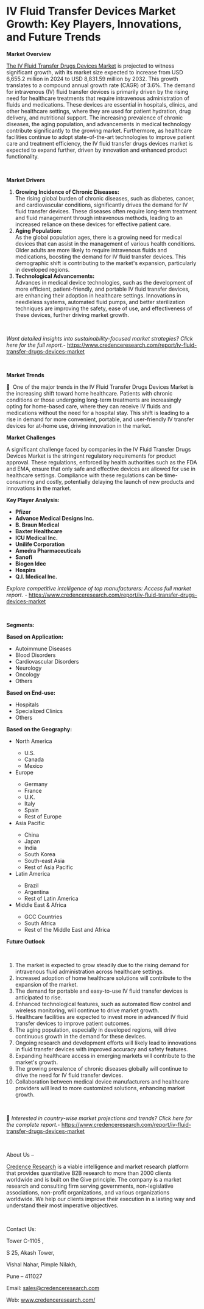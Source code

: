 # IV Fluid Transfer Devices Market Growth: Key Players, Innovations, and Future Trends


<p><strong>Market Overview</strong></p>
<p><a href="https://www.credenceresearch.com/report/iv-fluid-transfer-drugs-devices-market">The IV Fluid Transfer Drugs Devices Market</a> is projected to witness significant growth, with its market size expected to increase from USD 6,655.2 million in 2024 to USD 8,831.59 million by 2032. This growth translates to a compound annual growth rate (CAGR) of 3.6%. The demand for intravenous (IV) fluid transfer devices is primarily driven by the rising need for healthcare treatments that require intravenous administration of fluids and medications. These devices are essential in hospitals, clinics, and other healthcare settings, where they are used for patient hydration, drug delivery, and nutritional support. The increasing prevalence of chronic diseases, the aging population, and advancements in medical technology contribute significantly to the growing market. Furthermore, as healthcare facilities continue to adopt state-of-the-art technologies to improve patient care and treatment efficiency, the IV fluid transfer drugs devices market is expected to expand further, driven by innovation and enhanced product functionality.</p>
<p><strong>&nbsp;</strong></p>
<p><strong>Market Drivers</strong></p>
<ol>
<li><strong>Growing Incidence of Chronic Diseases:</strong><br /> The rising global burden of chronic diseases, such as diabetes, cancer, and cardiovascular conditions, significantly drives the demand for IV fluid transfer devices. These diseases often require long-term treatment and fluid management through intravenous methods, leading to an increased reliance on these devices for effective patient care.</li>
<li><strong>Aging Population:</strong><br /> As the global population ages, there is a growing need for medical devices that can assist in the management of various health conditions. Older adults are more likely to require intravenous fluids and medications, boosting the demand for IV fluid transfer devices. This demographic shift is contributing to the market's expansion, particularly in developed regions.</li>
<li><strong>Technological Advancements:</strong><br /> Advances in medical device technologies, such as the development of more efficient, patient-friendly, and portable IV fluid transfer devices, are enhancing their adoption in healthcare settings. Innovations in needleless systems, automated fluid pumps, and better sterilization techniques are improving the safety, ease of use, and effectiveness of these devices, further driving market growth.</li>
</ol>
<p><strong>&nbsp;</strong></p>
<p><em>Want detailed insights into sustainability-focused market strategies? Click here for the full report.- </em><a href="https://www.credenceresearch.com/report/iv-fluid-transfer-drugs-devices-market">https://www.credenceresearch.com/report/iv-fluid-transfer-drugs-devices-market</a></p>
<p>&nbsp;</p>
<p><strong>Market Trends</strong></p>
<p>&nbsp; One of the major trends in the IV Fluid Transfer Drugs Devices Market is the increasing shift toward home healthcare. Patients with chronic conditions or those undergoing long-term treatments are increasingly opting for home-based care, where they can receive IV fluids and medications without the need for a hospital stay. This shift is leading to a rise in demand for more convenient, portable, and user-friendly IV transfer devices for at-home use, driving innovation in the market.</p>
<p><strong>Market Challenges</strong></p>
<p>A significant challenge faced by companies in the IV Fluid Transfer Drugs Devices Market is the stringent regulatory requirements for product approval. These regulations, enforced by health authorities such as the FDA and EMA, ensure that only safe and effective devices are allowed for use in healthcare settings. Compliance with these regulations can be time-consuming and costly, potentially delaying the launch of new products and innovations in the market.</p>
<p><strong>Key Player Analysis:</strong></p>
<ul>
<li><strong>Pfizer</strong></li>
<li><strong>Advance Medical Designs Inc.</strong></li>
<li><strong>B. Braun Medical</strong></li>
<li><strong>Baxter Healthcare</strong></li>
<li><strong>ICU Medical Inc.</strong></li>
<li><strong>Unilife Corporation</strong></li>
<li><strong>Amedra Pharmaceuticals</strong></li>
<li><strong>Sanofi</strong></li>
<li><strong>Biogen Idec</strong></li>
<li><strong>Hospira</strong></li>
<li><strong>Q.I. Medical Inc.</strong></li>
</ul>
<p><em>Explore competitive intelligence of top manufacturers: Access full market report. - </em><a href="https://www.credenceresearch.com/report/iv-fluid-transfer-drugs-devices-market">https://www.credenceresearch.com/report/iv-fluid-transfer-drugs-devices-market</a></p>
<p>&nbsp;</p>
<p><strong>Segments:</strong></p>
<p><strong>Based on Application:</strong></p>
<ul>
<li>Autoimmune Diseases</li>
<li>Blood Disorders</li>
<li>Cardiovascular Disorders</li>
<li>Neurology</li>
<li>Oncology</li>
<li>Others</li>
</ul>
<p><strong>Based on End-use:</strong></p>
<ul>
<li>Hospitals</li>
<li>Specialized Clinics</li>
<li>Others</li>
</ul>
<p><strong>Based on the Geography:</strong></p>
<ul>
<li>North America</li>
<ul>
<li>U.S.</li>
<li>Canada</li>
<li>Mexico</li>
</ul>
<li>Europe</li>
<ul>
<li>Germany</li>
<li>France</li>
<li>U.K.</li>
<li>Italy</li>
<li>Spain</li>
<li>Rest of Europe</li>
</ul>
<li>Asia Pacific</li>
<ul>
<li>China</li>
<li>Japan</li>
<li>India</li>
<li>South Korea</li>
<li>South-east Asia</li>
<li>Rest of Asia Pacific</li>
</ul>
<li>Latin America</li>
<ul>
<li>Brazil</li>
<li>Argentina</li>
<li>Rest of Latin America</li>
</ul>
<li>Middle East &amp; Africa</li>
<ul>
<li>GCC Countries</li>
<li>South Africa</li>
<li>Rest of the Middle East and Africa</li>
</ul>
</ul>
<p><strong>Future Outlook</strong></p>
<p>&nbsp;</p>
<ol>
<li>The market is expected to grow steadily due to the rising demand for intravenous fluid administration across healthcare settings.</li>
<li>Increased adoption of home healthcare solutions will contribute to the expansion of the market.</li>
<li>The demand for portable and easy-to-use IV fluid transfer devices is anticipated to rise.</li>
<li>Enhanced technological features, such as automated flow control and wireless monitoring, will continue to drive market growth.</li>
<li>Healthcare facilities are expected to invest more in advanced IV fluid transfer devices to improve patient outcomes.</li>
<li>The aging population, especially in developed regions, will drive continuous growth in the demand for these devices.</li>
<li>Ongoing research and development efforts will likely lead to innovations in fluid transfer devices with improved accuracy and safety features.</li>
<li>Expanding healthcare access in emerging markets will contribute to the market's growth.</li>
<li>The growing prevalence of chronic diseases globally will continue to drive the need for IV fluid transfer devices.</li>
<li>Collaboration between medical device manufacturers and healthcare providers will lead to more customized solutions, enhancing market growth.</li>
</ol>
<p>&nbsp;</p>
<p>📌 <em>Interested in country-wise market projections and trends? Click here for the complete report.- </em><a href="https://www.credenceresearch.com/report/iv-fluid-transfer-drugs-devices-market">https://www.credenceresearch.com/report/iv-fluid-transfer-drugs-devices-market</a></p>
<p>&nbsp;</p>
<p>About Us &ndash;</p>
<p><a href="https://www.credenceresearch.com/">Credence Research</a> is a viable intelligence and market research platform that provides quantitative B2B research to more than 2000 clients worldwide and is built on the Give principle. The company is a market research and consulting firm serving governments, non-legislative associations, non-profit organizations, and various organizations worldwide. We help our clients improve their execution in a lasting way and understand their most imperative objectives.</p>
<p>&nbsp;</p>
<p>Contact Us:</p>
<p>Tower C-1105 ,</p>
<p>S 25, Akash Tower,</p>
<p>Vishal Nahar, Pimple Nilakh,</p>
<p>Pune &ndash; 411027</p>
<p>Email: <a href="mailto:sales@credenceresearch.com">sales@credenceresearch.com</a></p>
<p>Web: <a href="http://www.credenceresearch.com/">www.credenceresearch.com/</a></p>
<p>&nbsp;</p>
